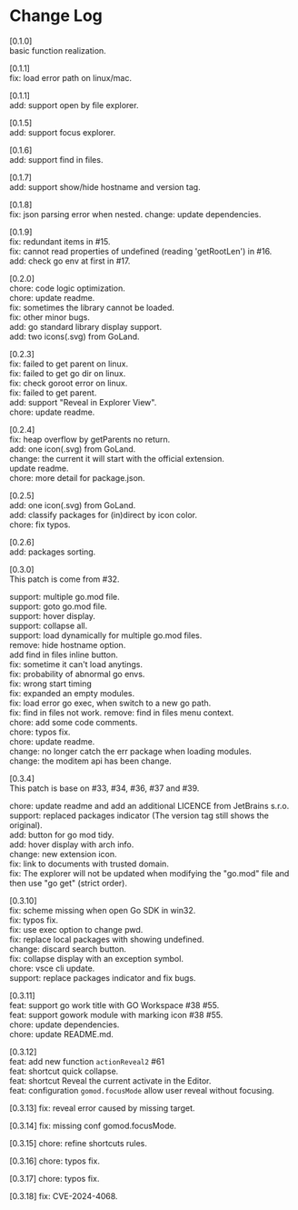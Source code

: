 # Change Log

[0.1.0]  
basic function realization.

[0.1.1]  
fix: load error path on linux/mac.

[0.1.1]  
add: support open by file explorer.

[0.1.5]  
add: support focus explorer.

[0.1.6]  
add: support find in files.

[0.1.7]  
add: support show/hide hostname and version tag.

[0.1.8]  
fix: json parsing error when nested.
change: update dependencies.

[0.1.9]  
fix: redundant items in #15.  
fix: cannot read properties of undefined (reading 'getRootLen') in #16.  
add: check go env at first in #17.

[0.2.0]  
chore: code logic optimization.  
chore: update readme.  
fix: sometimes the library cannot be loaded.  
fix: other minor bugs.  
add: go standard library display support.  
add: two icons(.svg) from GoLand.

[0.2.3]  
fix: failed to get parent on linux.  
fix: failed to get go dir on linux.  
fix: check goroot error on linux.  
fix: failed to get parent.  
add: support "Reveal in Explorer View".  
chore: update readme.

[0.2.4]  
fix: heap overflow by getParents no return.  
add: one icon(.svg) from GoLand.  
change: the current it will start with the official extension.  
update readme.  
chore: more detail for package.json.

[0.2.5]  
add: one icon(.svg) from GoLand.  
add: classify packages for (in)direct by icon color.  
chore: fix typos.

[0.2.6]  
add: packages sorting.

[0.3.0]  
This patch is come from #32.

support: multiple go.mod file.  
support: goto go.mod file.  
support: hover display.  
support: collapse all.  
support: load dynamically for multiple go.mod files.  
remove: hide hostname option.  
add find in files inline button.  
fix: sometime it can't load anytings.  
fix: probability of abnormal go envs.  
fix: wrong start timing  
fix: expanded an empty modules.  
fix: load error go exec, when switch to a new go path.  
fix: find in files not work. remove: find in files menu context.  
chore: add some code comments.  
chore: typos fix.  
chore: update readme.  
change: no longer catch the err package when loading modules.  
change: the moditem api has been change.

[0.3.4]  
This patch is base on #33, #34, #36, #37 and #39.

chore: update readme and add an additional LICENCE from JetBrains s.r.o.
support: replaced packages indicator (The version tag still shows the original).  
add: button for go mod tidy.  
add: hover display with arch info.  
change: new extension icon.  
fix: link to documents with trusted domain.  
fix: The explorer will not be updated when modifying the "go.mod" file and then use "go get" (strict order).

[0.3.10]  
fix: scheme missing when open Go SDK in win32.  
fix: typos fix.  
fix: use exec option to change pwd.  
fix: replace local packages with showing undefined.  
change: discard search button.  
fix: collapse display with an exception symbol.  
chore: vsce cli update.  
support: replace packages indicator and fix bugs.

[0.3.11]  
feat: support go work title with GO Workspace #38 #55.  
feat: support gowork module with marking icon #38 #55.  
chore: update dependencies.  
chore: update README.md.

[0.3.12]  
feat: add new function `actionReveal2` #61  
feat: shortcut quick collapse.  
feat: shortcut Reveal the current activate in the Editor.  
feat: configuration `gomod.focusMode` allow user reveal without focusing.

[0.3.13]
fix: reveal error caused by missing target.

[0.3.14]
fix: missing conf gomod.focusMode.

[0.3.15]
chore: refine shortcuts rules.

[0.3.16]
chore: typos fix.

[0.3.17]
chore: typos fix.

[0.3.18]
fix: CVE-2024-4068.
